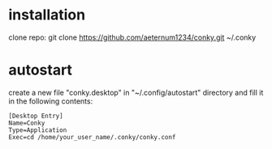 # installation
  clone repo: git clone https://github.com/aeternum1234/conky.git ~/.conky
# autostart
  create a new file "conky.desktop" in "~/.config/autostart" directory and fill it in the following contents:
  ```
  [Desktop Entry]
  Name=Conky
  Type=Application
  Exec=cd /home/your_user_name/.conky/conky.conf
  ```

